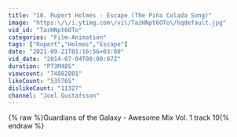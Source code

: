 ```yaml
---
title: "10. Rupert Holmes - Escape (The Piña Colada Song)"
image: "https:\/\/i.ytimg.com\/vi\/TazHNpt6OTo\/hqdefault.jpg"
vid_id: "TazHNpt6OTo"
categories: "Film-Animation"
tags: ["Rupert","Holmes","Escape"]
date: "2021-09-21T01:16:56+03:00"
vid_date: "2014-07-04T08:00:07Z"
duration: "PT3M48S"
viewcount: "74882801"
likeCount: "535765"
dislikeCount: "11327"
channel: "Joel Gustafsson"
---
```

{% raw %}Guardians of the Galaxy - Awesome Mix Vol. 1 track 10{% endraw %}
